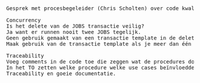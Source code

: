 <pre>
Gesprek met procesbegeleider (Chris Scholten) over code kwaliteit.

Concurrency
Is het delete van de JOBS transactie veilig?
Ja want er runnen nooit twee JOBS tegelijk.
Geen gebruik gemaakt van een transactie template in de delete procedures.
Maak gebruik van de transactie template als je meer dan één procedure gebruikt voor één actie.

Traceability
Voeg comments in de code toe die zeggen wat de procedures doen.
In het TO zetten welke procedure welke use cases beïnvloedden.
Traceability en goeie documentatie.
</pre>
